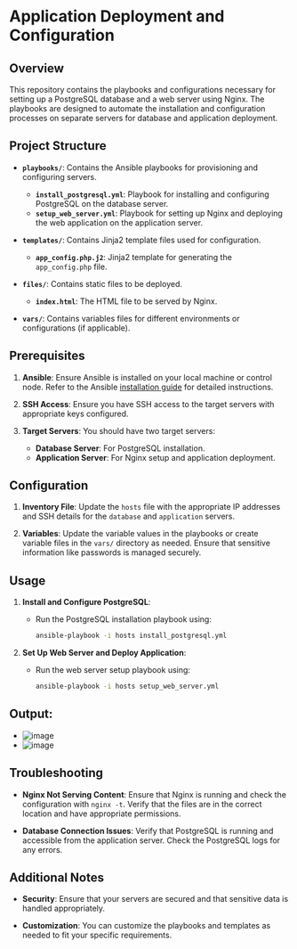 # Application Deployment and Configuration

## Overview

This repository contains the playbooks and configurations necessary for setting up a PostgreSQL database and a web server using Nginx. The playbooks are designed to automate the installation and configuration processes on separate servers for database and application deployment.

## Project Structure

- **`playbooks/`**: Contains the Ansible playbooks for provisioning and configuring servers.
  - **`install_postgresql.yml`**: Playbook for installing and configuring PostgreSQL on the database server.
  - **`setup_web_server.yml`**: Playbook for setting up Nginx and deploying the web application on the application server.

- **`templates/`**: Contains Jinja2 template files used for configuration.
  - **`app_config.php.j2`**: Jinja2 template for generating the `app_config.php` file.

- **`files/`**: Contains static files to be deployed.
  - **`index.html`**: The HTML file to be served by Nginx.

- **`vars/`**: Contains variables files for different environments or configurations (if applicable).

## Prerequisites

1. **Ansible**: Ensure Ansible is installed on your local machine or control node. Refer to the Ansible [installation guide](https://docs.ansible.com/ansible/latest/installation_guide/intro_installation.html) for detailed instructions.

2. **SSH Access**: Ensure you have SSH access to the target servers with appropriate keys configured.

3. **Target Servers**: You should have two target servers:
   - **Database Server**: For PostgreSQL installation.
   - **Application Server**: For Nginx setup and application deployment.

## Configuration

1. **Inventory File**: Update the `hosts` file with the appropriate IP addresses and SSH details for the `database` and `application` servers.

2. **Variables**: Update the variable values in the playbooks or create variable files in the `vars/` directory as needed. Ensure that sensitive information like passwords is managed securely.

## Usage

1. **Install and Configure PostgreSQL**:
   - Run the PostgreSQL installation playbook using:
     ```bash
     ansible-playbook -i hosts install_postgresql.yml
     ```

2. **Set Up Web Server and Deploy Application**:
   - Run the web server setup playbook using:
     ```bash
     ansible-playbook -i hosts setup_web_server.yml
     ```

## Output:
- ![image](https://github.com/user-attachments/assets/ac7d85d9-f4ab-41fd-a563-9156a6e007ed)
- ![image](https://github.com/user-attachments/assets/39f1e633-47a0-4728-8f09-78fdbafb8404)



## Troubleshooting

- **Nginx Not Serving Content**: Ensure that Nginx is running and check the configuration with `nginx -t`. Verify that the files are in the correct location and have appropriate permissions.

- **Database Connection Issues**: Verify that PostgreSQL is running and accessible from the application server. Check the PostgreSQL logs for any errors.

## Additional Notes

- **Security**: Ensure that your servers are secured and that sensitive data is handled appropriately.

- **Customization**: You can customize the playbooks and templates as needed to fit your specific requirements.
